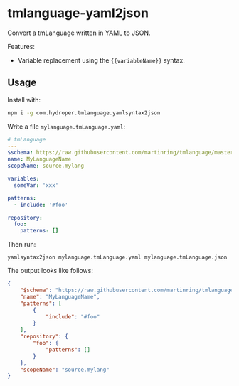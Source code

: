 # tmlanguage-yaml2json

Convert a tmLanguage written in YAML to JSON.

Features:

- Variable replacement using the `{{variableName}}` syntax.

## Usage

Install with:

```sh
npm i -g com.hydroper.tmlanguage.yamlsyntax2json
```

Write a file `mylanguage.tmLanguage.yaml`:

```yaml
# tmLanguage
---
$schema: https://raw.githubusercontent.com/martinring/tmlanguage/master/tmlanguage.json
name: MyLanguageName
scopeName: source.mylang

variables:
  someVar: 'xxx'

patterns:
  - include: '#foo'

repository:
  foo:
    patterns: []
```

Then run:

```
yamlsyntax2json mylanguage.tmLanguage.yaml mylanguage.tmLanguage.json
```

The output looks like follows:

```json
{
    "$schema": "https://raw.githubusercontent.com/martinring/tmlanguage/master/tmlanguage.json",
    "name": "MyLanguageName",
    "patterns": [
        {
            "include": "#foo"
        }
    ],
    "repository": {
        "foo": {
            "patterns": []
        }
    },
    "scopeName": "source.mylang"
}
```
